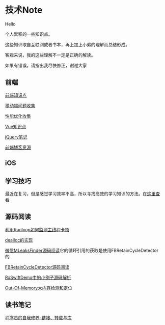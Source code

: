 # 技术Note

Hello

个人累积的一些知识点。

这些知识取自互联网或者书本，再上加上小弟的理解而总结形成。

客观来说，我的这些理解不一定是正确的解读。

如果有错误，请指出我尽快修正，谢谢大家

## 前端

[前端知识点](Learn/WebMobileTips/前端面试题（知识点）.md)

[移动端问题收集](Learn/WebMobileTips/移动端问题.md)

[性能优化收集](Learn/WebMobileTips/性能优化.md)

[Vue知识点](Learn/WebMobileTips/vue.md)

[jQuery笔记](Learn/WebMobileTips/jQuery.md)

[前端博客资源](Learn/WebMobileTips/前端开发者优质blog.md)

## iOS

## 学习技巧

最近在复习，但是感觉学习效率不高，所以寻找高效的学习知识的方法。在[这里查看](Learn/学习.png)

## 源码阅读

[利用Runloop如何监测主线程卡顿](SourceNote/Lib/利用Runloop如何监测主线程卡顿.md)

[dealloc的实现](SourceNote/Runtime/dealloc的实现.md)

[微信MLeaksFinder源码阅读](SourceNote/Lib/微信MLeaksFinder源码阅读.md)它的循环引用的获取是使用FBRetainCycleDetector的

[FBRetainCycleDetector源码阅读](SourceNote/Lib/FBRetainCycleDetector.md)

[RxSwiftDemo中的小例子源码解析](SourceNote/RxSwift/RxSwiftDemo中的小例子源码解析.md)

[Out-Of-Memory大内存检测和定位](SourceNote/Lib/Out-Of-Memory大内存检测和定位.md)


## 读书笔记

[程序员的自我修养-链接、转载与库](BookNote/程序员的自我修养.pdf)

